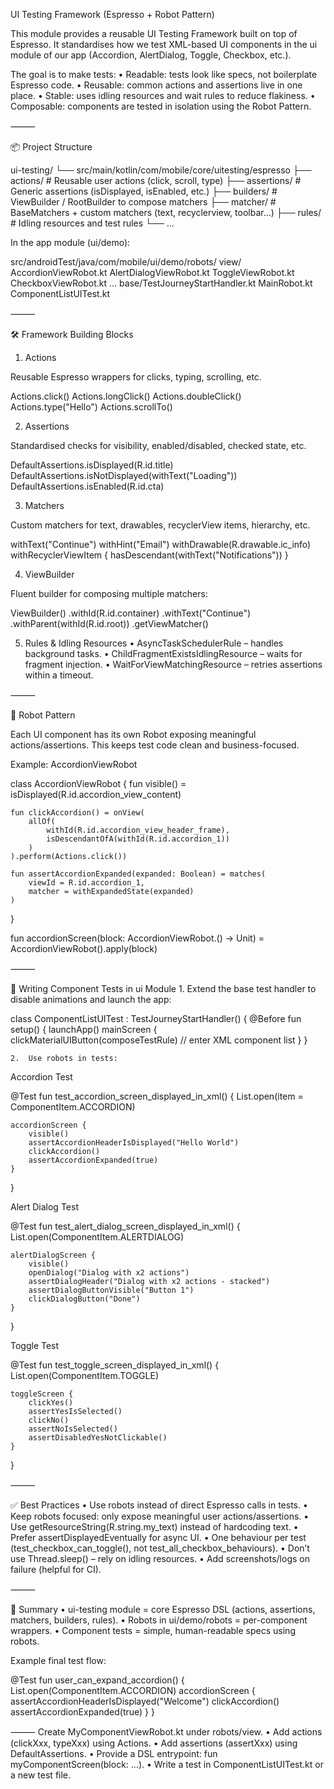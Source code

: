 

UI Testing Framework (Espresso + Robot Pattern)

This module provides a reusable UI Testing Framework built on top of Espresso.
It standardises how we test XML-based UI components in the ui module of our app (Accordion, AlertDialog, Toggle, Checkbox, etc.).

The goal is to make tests:
	•	Readable: tests look like specs, not boilerplate Espresso code.
	•	Reusable: common actions and assertions live in one place.
	•	Stable: uses idling resources and wait rules to reduce flakiness.
	•	Composable: components are tested in isolation using the Robot Pattern.

⸻

📦 Project Structure

ui-testing/
└── src/main/kotlin/com/mobile/core/uitesting/espresso
    ├── actions/         # Reusable user actions (click, scroll, type)
    ├── assertions/      # Generic assertions (isDisplayed, isEnabled, etc.)
    ├── builders/        # ViewBuilder / RootBuilder to compose matchers
    ├── matcher/         # BaseMatchers + custom matchers (text, recyclerview, toolbar…)
    ├── rules/           # Idling resources and test rules
    └── ...

In the app module (ui/demo):

src/androidTest/java/com/mobile/ui/demo/robots/
    view/
      AccordionViewRobot.kt
      AlertDialogViewRobot.kt
      ToggleViewRobot.kt
      CheckboxViewRobot.kt
      ...
    base/TestJourneyStartHandler.kt
    MainRobot.kt
    ComponentListUITest.kt


⸻

🛠 Framework Building Blocks

1. Actions

Reusable Espresso wrappers for clicks, typing, scrolling, etc.

Actions.click()
Actions.longClick()
Actions.doubleClick()
Actions.type("Hello")
Actions.scrollTo()

2. Assertions

Standardised checks for visibility, enabled/disabled, checked state, etc.

DefaultAssertions.isDisplayed(R.id.title)
DefaultAssertions.isNotDisplayed(withText("Loading"))
DefaultAssertions.isEnabled(R.id.cta)

3. Matchers

Custom matchers for text, drawables, recyclerView items, hierarchy, etc.

withText("Continue")
withHint("Email")
withDrawable(R.drawable.ic_info)
withRecyclerViewItem { hasDescendant(withText("Notifications")) }

4. ViewBuilder

Fluent builder for composing multiple matchers:

ViewBuilder()
    .withId(R.id.container)
    .withText("Continue")
    .withParent(withId(R.id.root))
    .getViewMatcher()

5. Rules & Idling Resources
	•	AsyncTaskSchedulerRule – handles background tasks.
	•	ChildFragmentExistsIdlingResource – waits for fragment injection.
	•	WaitForViewMatchingResource – retries assertions within a timeout.

⸻

🤖 Robot Pattern

Each UI component has its own Robot exposing meaningful actions/assertions.
This keeps test code clean and business-focused.

Example: AccordionViewRobot

class AccordionViewRobot {
    fun visible() = isDisplayed(R.id.accordion_view_content)

    fun clickAccordion() = onView(
        allOf(
            withId(R.id.accordion_view_header_frame),
            isDescendantOfA(withId(R.id.accordion_1))
        )
    ).perform(Actions.click())

    fun assertAccordionExpanded(expanded: Boolean) = matches(
        viewId = R.id.accordion_1,
        matcher = withExpandedState(expanded)
    )
}

fun accordionScreen(block: AccordionViewRobot.() -> Unit) =
    AccordionViewRobot().apply(block)


⸻

🧪 Writing Component Tests in ui Module
	1.	Extend the base test handler to disable animations and launch the app:

class ComponentListUITest : TestJourneyStartHandler() {
    @Before
    fun setup() {
        launchApp()
        mainScreen {
            clickMaterialUIButton(composeTestRule) // enter XML component list
        }
    }

	2.	Use robots in tests:

Accordion Test

@Test
fun test_accordion_screen_displayed_in_xml() {
    List.open(item = ComponentItem.ACCORDION)

    accordionScreen {
        visible()
        assertAccordionHeaderIsDisplayed("Hello World")
        clickAccordion()
        assertAccordionExpanded(true)
    }
}

Alert Dialog Test

@Test
fun test_alert_dialog_screen_displayed_in_xml() {
    List.open(ComponentItem.ALERTDIALOG)

    alertDialogScreen {
        visible()
        openDialog("Dialog with x2 actions")
        assertDialogHeader("Dialog with x2 actions - stacked")
        assertDialogButtonVisible("Button 1")
        clickDialogButton("Done")
    }
}

Toggle Test

@Test
fun test_toggle_screen_displayed_in_xml() {
    List.open(ComponentItem.TOGGLE)

    toggleScreen {
        clickYes()
        assertYesIsSelected()
        clickNo()
        assertNoIsSelected()
        assertDisabledYesNotClickable()
    }
}


⸻

✅ Best Practices
	•	Use robots instead of direct Espresso calls in tests.
	•	Keep robots focused: only expose meaningful user actions/assertions.
	•	Use getResourceString(R.string.my_text) instead of hardcoding text.
	•	Prefer assertDisplayedEventually for async UI.
	•	One behaviour per test (test_checkbox_can_toggle(), not test_all_checkbox_behaviours).
	•	Don’t use Thread.sleep() – rely on idling resources.
	•	Add screenshots/logs on failure (helpful for CI).

⸻

🚀 Summary
	•	ui-testing module = core Espresso DSL (actions, assertions, matchers, builders, rules).
	•	Robots in ui/demo/robots = per-component wrappers.
	•	Component tests = simple, human-readable specs using robots.

Example final test flow:

@Test
fun user_can_expand_accordion() {
    List.open(ComponentItem.ACCORDION)
    accordionScreen {
        assertAccordionHeaderIsDisplayed("Welcome")
        clickAccordion()
        assertAccordionExpanded(true)
    }
}


⸻
Create MyComponentViewRobot.kt under robots/view.
	•	Add actions (clickXxx, typeXxx) using Actions.
	•	Add assertions (assertXxx) using DefaultAssertions.
	•	Provide a DSL entrypoint: fun myComponentScreen(block: …).
	•	Write a test in ComponentListUITest.kt or a new test file.
